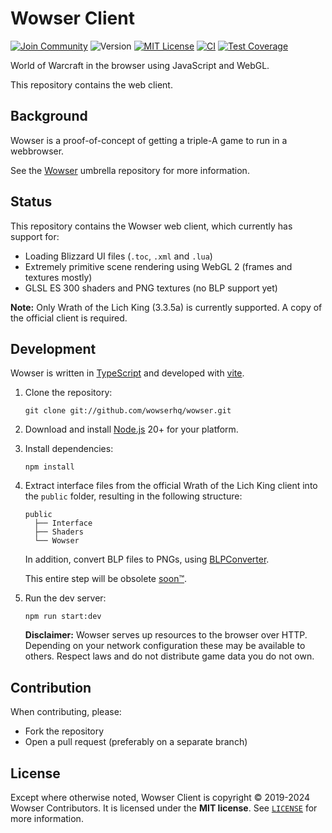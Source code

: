 # Wowser Client

[![Join Community](https://badgen.net/badge/discord/join%20community/blue)](https://discord.gg/DeVVKVg)
![Version](https://badgen.net/badge/npm/n%2Fa/gray)
[![MIT License](https://badgen.net/github/license/wowserhq/client)](LICENSE)
[![CI](https://github.com/wowserhq/client/workflows/CI/badge.svg)](https://github.com/wowserhq/client/actions?query=workflow%3ACI)
[![Test Coverage](https://codecov.io/gh/wowserhq/client/branch/master/graph/badge.svg)](https://codecov.io/gh/wowserhq/client)

World of Warcraft in the browser using JavaScript and WebGL.

This repository contains the web client.

## Background

Wowser is a proof-of-concept of getting a triple-A game to run in a webbrowser.

See the [Wowser] umbrella repository for more information.

## Status

This repository contains the Wowser web client, which currently has support for:

- Loading Blizzard UI files (`.toc`, `.xml` and `.lua`)
- Extremely primitive scene rendering using WebGL 2 (frames and textures mostly)
- GLSL ES 300 shaders and PNG textures (no BLP support yet)

**Note:** Only Wrath of the Lich King (3.3.5a) is currently supported. A copy of
the official client is required.

## Development

Wowser is written in [TypeScript] and developed with [vite].

1. Clone the repository:

   ```shell
   git clone git://github.com/wowserhq/wowser.git
   ```

2. Download and install [Node.js] 20+ for your platform.

3. Install dependencies:

   ```shell
   npm install
   ```

4. Extract interface files from the official Wrath of the Lich King client into
   the `public` folder, resulting in the following structure:

   ```
   public
     ├── Interface
     ├── Shaders
     └── Wowser
   ```

   In addition, convert BLP files to PNGs, using [BLPConverter].

   This entire step will be obsolete [soon™].

5. Run the dev server:

   ```shell
   npm run start:dev
   ```

   **Disclaimer:** Wowser serves up resources to the browser over HTTP. Depending
   on your network configuration these may be available to others. Respect laws and
   do not distribute game data you do not own.

## Contribution

When contributing, please:

- Fork the repository
- Open a pull request (preferably on a separate branch)

## License

Except where otherwise noted, Wowser Client is copyright © 2019-2024 Wowser Contributors. It is licensed
under the **MIT license**. See [`LICENSE`](LICENSE) for more information.

[BLPConverter]: https://github.com/wowserhq/blizzardry#blp
[ECMAScript modules]: https://developer.mozilla.org/en-US/docs/Web/JavaScript/Guide/Modules
[Node.js]: http://nodejs.org/#download
[StormLib]: https://github.com/wowserhq/blizzardry#mpq
[TypeScript]: https://www.typescriptlang.org/
[Wowser]: https://github.com/wowserhq/wowser
[soon™]: http://www.wowwiki.com/Soon
[vite]: https://vitejs.dev/
